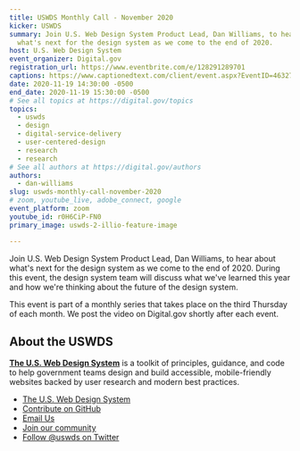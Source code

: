 ```yaml
---
title: USWDS Monthly Call - November 2020
kicker: USWDS
summary: Join U.S. Web Design System Product Lead, Dan Williams, to hear about
  what's next for the design system as we come to the end of 2020.
host: U.S. Web Design System
event_organizer: Digital.gov
registration_url: https://www.eventbrite.com/e/128291289701
captions: https://www.captionedtext.com/client/event.aspx?EventID=4632755&CustomerID=321
date: 2020-11-19 14:30:00 -0500
end_date: 2020-11-19 15:30:00 -0500
# See all topics at https://digital.gov/topics
topics:
  - uswds
  - design
  - digital-service-delivery
  - user-centered-design
  - research
  - research
# See all authors at https://digital.gov/authors
authors:
  - dan-williams
slug: uswds-monthly-call-november-2020
# zoom, youtube_live, adobe_connect, google
event_platform: zoom
youtube_id: r0H6CiP-FN0
primary_image: uswds-2-illio-feature-image

---
```


Join U.S. Web Design System Product Lead, Dan Williams, to hear about what's next for the design system as we come to the end of 2020. During this event, the design system team will discuss what we've learned this year and how we're thinking about the future of the design system.

This event is part of a monthly series that takes place on the third Thursday of each month. We post the video on Digital.gov shortly after each event.

## **About the USWDS**

**[The U.S. Web Design System](https://designsystem.digital.gov/)** is a toolkit of principles, guidance, and code to help government teams design and build accessible, mobile-friendly websites backed by user research and modern best practices.

* [The U.S. Web Design System](https://designsystem.digital.gov/)
* [Contribute on GitHub](https://github.com/uswds/uswds/issues)
* [Email Us](mailto:uswds@support.digitalgov.gov)
* [Join our community](https://digital.gov/communities/uswds/)
* [Follow @uswds on Twitter](https://twitter.com/uswds)
